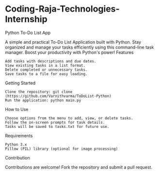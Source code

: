 # Coding-Raja-Technologies-Internship
Python To-Do List App

A simple and practical To-Do List Application built with Python. Stay organized and manage your tasks efficiently using this command-line task manager. Boost your productivity with Python's power!
Features

    Add tasks with descriptions and due dates.
    View existing tasks in a list format.
    Delete completed or unnecessary tasks.
    Save tasks to a file for easy loading.

Getting Started

    Clone the repository: git clone (https://github.com/Varnithvarma/ToDoList-Python)
    Run the application: python main.py

How to Use

    Choose options from the menu to add, view, or delete tasks.
    Follow the on-screen prompts for task details.
    Tasks will be saved to tasks.txt for future use.

Requirements

    Python 3.x
    Pillow (PIL) library (optional for image processing)

Contribution

Contributions are welcome! Fork the repository and submit a pull request.

